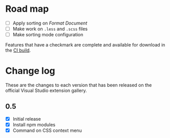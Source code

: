 # Road map

- [ ] Apply sorting on *Format Document*
- [ ] Make work on `.less` and `.scss` files
- [ ] Make sorting mode configuration

Features that have a checkmark are complete and available for
download in the
[CI build](http://vsixgallery.com/extension/7df8a985-0e26-4aab-95fc-f48ee61b086a/).

# Change log

These are the changes to each version that has been released
on the official Visual Studio extension gallery.

## 0.5

- [x] Initial release
- [x] Install npm modules
- [x] Command on CSS context menu
